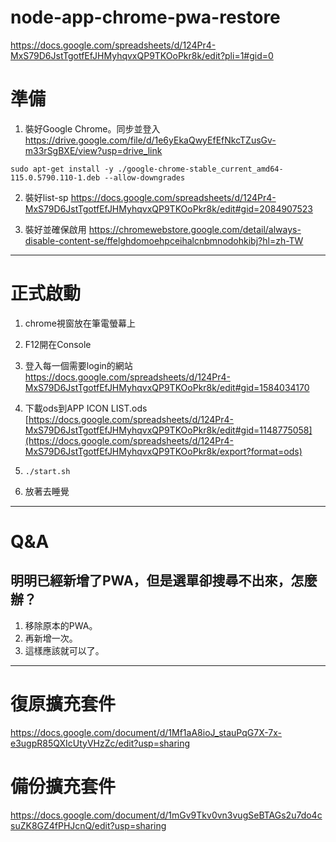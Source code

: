 # node-app-chrome-pwa-restore

https://docs.google.com/spreadsheets/d/124Pr4-MxS79D6JstTgotfEfJHMyhqvxQP9TKOoPkr8k/edit?pli=1#gid=0

# 準備

1. 裝好Google Chrome。同步並登入
https://drive.google.com/file/d/1e6yEkaQwyEfEfNkcTZusGv-m33rSgBXE/view?usp=drive_link

````
sudo apt-get install -y ./google-chrome-stable_current_amd64-115.0.5790.110-1.deb --allow-downgrades
````

2. 裝好list-sp
https://docs.google.com/spreadsheets/d/124Pr4-MxS79D6JstTgotfEfJHMyhqvxQP9TKOoPkr8k/edit#gid=2084907523

3. 裝好並確保啟用
https://chromewebstore.google.com/detail/always-disable-content-se/ffelghdomoehpceihalcnbmnodohkibj?hl=zh-TW

----

# 正式啟動

1. chrome視窗放在筆電螢幕上

2. F12開在Console

3. 登入每一個需要login的網站
https://docs.google.com/spreadsheets/d/124Pr4-MxS79D6JstTgotfEfJHMyhqvxQP9TKOoPkr8k/edit#gid=1584034170

4. 下載ods到APP ICON LIST.ods
[https://docs.google.com/spreadsheets/d/124Pr4-MxS79D6JstTgotfEfJHMyhqvxQP9TKOoPkr8k/edit#gid=1148775058](https://docs.google.com/spreadsheets/d/124Pr4-MxS79D6JstTgotfEfJHMyhqvxQP9TKOoPkr8k/export?format=ods)

5. `./start.sh`

6. 放著去睡覺

----

# Q&A

## 明明已經新增了PWA，但是選單卻搜尋不出來，怎麼辦？

1. 移除原本的PWA。
2. 再新增一次。
3. 這樣應該就可以了。

----

# 復原擴充套件

https://docs.google.com/document/d/1Mf1aA8ioJ_stauPqG7X-7x-e3ugpR85QXIcUtyVHzZc/edit?usp=sharing

# 備份擴充套件

https://docs.google.com/document/d/1mGv9Tkv0vn3vugSeBTAGs2u7do4csuZK8GZ4fPHJcnQ/edit?usp=sharing